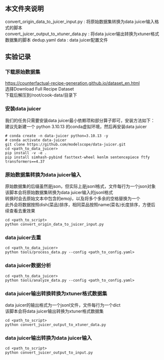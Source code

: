 ## 本文件夹说明
convert_origin_data_to_juicer_input.py : 将原始数据集转换为data juicer输入格式的脚本  
convert_juicer_output_to_xtuner_data.py : 将data juicer输出转换为xtuner格式数据集的脚本
dedup.yaml data : data juicer配置文件  
## 实验记录
### 下载原始数据集
https://counterfactual-recipe-generation.github.io/dataset_en.html  
选择Download Full Recipe Dataset  
下载后解压到/root/cook-data/目录下  
### 安装data juicer
我们的任务只需要安装data juicer最小依赖项和部分算子即可，安装方法如下：  
建议先新建一个 python 3.10.13 的conda虚拟环境，然后再安装data juicer
```shell
# conda create -n data-juicer python=3.10.13 -y
# conda activate data-juicer
git clone https://github.com/modelscope/data-juicer.git
cd <path_to_data_juicer>
pip install -v -e .
pip install simhash-pybind fasttext-wheel kenlm sentencepiece ftfy transformers==4.37
```
### 原始数据集转换为data juicer输入
原始数据集的后缀虽然是json，但实际上是jsonl格式，文件每行为一个json对象  
该脚本会将原始数据集转换为data juicer输入的jsonl格式  
转换时会去原始文本中包含的emoji，以及将多个多余的空格替换为一个  
此外会将数据按照dish(菜品)排序，相同菜品按照name(菜名)长度排序，方便后续查看去重效果
```shell
cd <path_to_script>
python convert_origin_data_to_juicer_input.py
```
### data juicer去重
```shell
cd <path_to_data_juicer>
python tools/process_data.py --config <path_to_config.yaml>
```
### data juicer数据分析
```shell
cd <path_to_data_juicer>
python tools/analyze_data.py --config <path_to_config.yaml>
```
### data juicer输出转换转换为xtuner格式数据集
data juicer的输出格式为一个jsonl文件，文件每行为一个dict  
该脚本会将data juicer输出转换为xtuner格式数据集
```shell
cd <path_to_script>
python convert_juicer_output_to_xtuner_data.py
```
### data juicer输出转换为data juicer输入
```shell
cd <path_to_script>
python convert_juicer_output_to_input.py
```
